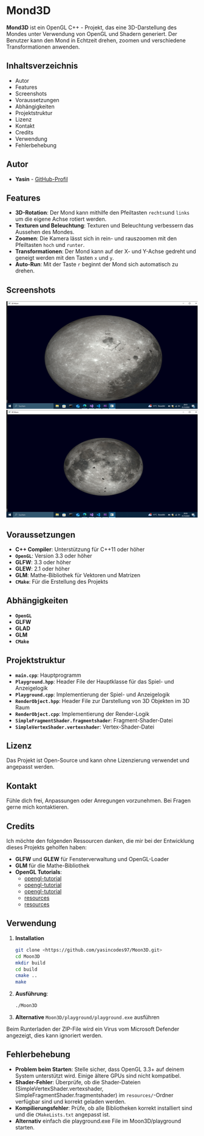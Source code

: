 # Mond3D

**Mond3D** ist ein OpenGL C++ - Projekt, das eine 3D-Darstellung des Mondes unter Verwendung von OpenGL und Shadern generiert. Der Benutzer kann den Mond in Echtzeit drehen, zoomen und verschiedene Transformationen anwenden. 

## Inhaltsverzeichnis

- Autor
- Features
- Screenshots
- Voraussetzungen
- Abhängigkeiten
- Projektstruktur
- Lizenz
- Kontakt
- Credits
- Verwendung
- Fehlerbehebung

## Autor

- **Yasin** - [GitHub-Profil](https://github.com/yasincodes97)

## Features

- **3D-Rotation**: Der Mond kann mithilfe den Pfeiltasten `rechts`und `links` um die eigene Achse rotiert werden.
- **Texturen und Beleuchtung**: Texturen und Beleuchtung verbessern das Aussehen des Mondes.
- **Zoomen**: Die Kamera lässt sich in rein- und rauszoomen mit den Pfeiltasten `hoch` und `runter`.
- **Transformationen**: Der Mond kann auf der X- und Y-Achse gedreht und geneigt werden mit den Tasten `x` und `y`.
- **Auto-Run**: Mit der Taste `r` beginnt der Mond sich automatisch zu drehen.

## Screenshots

![Mond3D - Picture1](resources/pic1.png)
![Mond3D - Picture1](resources/pic2.png)

## Voraussetzungen

- **C++ Compiler**:   Unterstützung für C++11 oder höher
- **`OpenGL`**:       Version 3.3 oder höher
- **GLFW**:           3.3 oder höher
- **GLEW**:           2.1 oder höher
- **GLM**:            Mathe-Bibliothek für Vektoren und Matrizen
- **`CMake`**:        Für die Erstellung des Projekts

## Abhängigkeiten

- **`OpenGL`**
- **GLFW**
- **GLAD**
- **GLM**
- **`CMake`**

## Projektstruktur

- **`main.cpp`**:                            Hauptprogramm
- **`Playground.hpp`**:                      Header File der Hauptklasse für das Spiel- und Anzeigelogik
- **`Playground.cpp`**:                      Implementierung der Spiel- und Anzeigelogik
- **`RenderObject.hpp`**:                    Header File zur Darstellung von 3D Objekten im 3D Raum
- **`RenderObject.cpp`**:                    Implementierung der Render-Logik
- **`SimpleFragmentShader.fragmentshader`**: Fragment-Shader-Datei
- **`SimpleVertexShader.vertexshader`**:     Vertex-Shader-Datei

## Lizenz

Das Projekt ist Open-Source und kann ohne Lizenzierung verwendet und angepasst werden.

## Kontakt

Fühle dich frei, Anpassungen oder Anregungen vorzunehmen.
Bei Fragen gerne mich kontaktieren.

## Credits

Ich möchte den folgenden Ressourcen danken, die mir bei der Entwicklung dieses Projekts geholfen haben:

- **GLFW** und **GLEW** für Fensterverwaltung und OpenGL-Loader
- **GLM** für die Mathe-Bibliothek
- **OpenGL Tutorials**: 
    - [opengl-tutorial](https://www.opengl-tutorial.org/)
    - [opengl-tutorial](https://www.youtube.com/watch?v=bgvPAI2Cp2s)
    - [opengl-tutorial](https://www.youtube.com/watch?v=EUFUQkbC4Gk)
    - [resources](https://sketchfab.com)
    - [resources](https://github.com/1kar/OpenGL-SolarSystem)

## Verwendung

1. **Installation**
   ```bash
   git clone <https://github.com/yasincodes97/Moon3D.git>
   cd Moon3D
   mkdir build
   cd build
   cmake ..
   make
   ```

2. **Ausführung**:
   ```bash
   ./Moon3D
   ```

3. **Alternative**
`Moon3D/playground/playground.exe` ausführen

Beim Runterladen der ZIP-File wird ein Virus vom Microsoft Defender angezeigt, dies kann ignoriert werden.

## Fehlerbehebung

- **Problem beim Starten**: Stelle sicher, dass OpenGL 3.3+ auf deinem System unterstützt wird. Einige ältere GPUs sind nicht kompatibel.
- **Shader-Fehler**: Überprüfe, ob die Shader-Dateien (SimpleVertexShader.vertexshader, SimpleFragmentShader.fragmentshader) im `resources/`-Ordner verfügbar sind und korrekt geladen werden.
- **Kompilierungsfehler**: Prüfe, ob alle Bibliotheken korrekt installiert sind und die `CMakeLists.txt` angepasst ist.
- **Alternativ** einfach die playground.exe File im Moon3D/playground starten.

